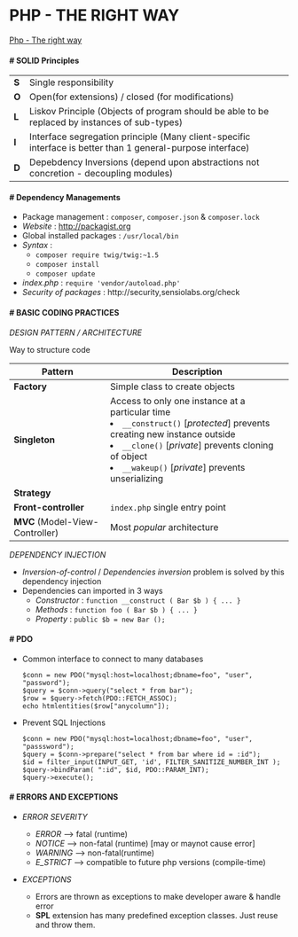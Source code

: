 # PHP - THE RIGHT WAY 

[Php - The right way](http://phptherightway.com)

#### # SOLID Principles

| | |
|-|-|
|**S**| Single responsibility|
|**O**| Open(for extensions) / closed (for modifications) |
|**L**| Liskov Principle (Objects of program should be able to be replaced by instances of sub-types) |
|**I**| Interface segregation principle (Many client-specific interface is better than 1 general-purpose interface) |
|**D**| Depebdency Inversions (depend upon abstractions not concretion - decoupling modules) |

#### # Dependency Managements

- Package management : `composer`, `composer.json` & `composer.lock`
- *Website* : http://packagist.org
- Global installed packages : `/usr/local/bin`
- *Syntax* : 
    - `composer require twig/twig:~1.5`
    - `composer install` 
    - `composer update`
- *index.php* : `require 'vendor/autoload.php'`
- *Security of packages* : http://security,sensiolabs.org/check

#### # BASIC CODING PRACTICES

*DESIGN PATTERN / ARCHITECTURE*

Way to structure code

|Pattern|Description|
|-|-|
|**Factory**|Simple class to create objects|
|**Singleton**|Access to only one instance at a particular time <li/>`__construct()` [*protected*] prevents creating new instance outside <li/>`__clone()` [*private*] prevents cloning of object <li/>`__wakeup()` [*private*] prevents unserializing |
|**Strategy**||
|**Front-controller**|`index.php` single entry point|
|**MVC** (Model-View-Controller) | Most *popular* architecture|

*DEPENDENCY INJECTION*

- *Inversion-of-control* / *Dependencies inversion*  problem is solved by this dependency injection
- Dependencies can imported in 3 ways
    - *Constructor* : `function __construct ( Bar $b ) { ... }`
    - *Methods* : `function foo ( Bar $b ) { ... }`
    - *Property* : `public $b = new Bar ();`

#### # PDO
- Common interface to connect to many databases
    
      $conn = new PDO("mysql:host=localhost;dbname=foo", "user", "password");
      $query = $conn->query("select * from bar");    
      $row = $query->fetch(PDO::FETCH_ASSOC);    
      echo htmlentities($row["anycolumn"]);

- Prevent SQL Injections

      $conn = new PDO("mysql:host=localhost;dbname=foo", "user", "passsword");
      $query = $conn->prepare("select * from bar where id = :id");
      $id = filter_input(INPUT_GET, 'id', FILTER_SANITIZE_NUMBER_INT );
      $query->bindParam( ":id", $id, PDO::PARAM_INT);
      $query->execute();

#### # ERRORS AND EXCEPTIONS

- *ERROR SEVERITY*
  - *ERROR*  -->  fatal (runtime)
  - *NOTICE*  -->  non-fatal (runtime) [may or maynot cause error]
  - *WARNING*  -->  non-fatal(runtime)
  - *E_STRICT*  -->  compatible to future php versions (compile-time)

- *EXCEPTIONS*
  - Errors are thrown as exceptions to make developer aware & handle error
  - **SPL** extension has many predefined exception classes. Just reuse and throw them.



